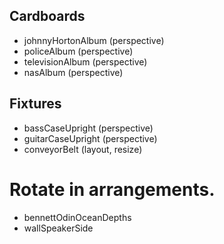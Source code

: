 ## Cardboards
* johnnyHortonAlbum (perspective)
* policeAlbum (perspective)
* televisionAlbum (perspective)
* nasAlbum (perspective)

## Fixtures
* bassCaseUpright (perspective)
* guitarCaseUpright (perspective)
* conveyorBelt (layout, resize)

# Rotate in arrangements.
* bennettOdinOceanDepths
* wallSpeakerSide
